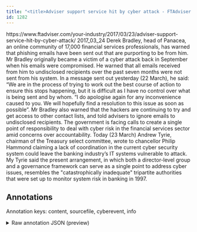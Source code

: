 ```yaml
---
title: "<title>Adviser support service hit by cyber attack - FTAdviser.com</title>"
id: 1282
---
```


<title>Adviser support service hit by cyber attack - FTAdviser.com</title>
<source> https://www.ftadviser.com/your-industry/2017/03/23/adviser-support-service-hit-by-cyber-attack/ </source>
<date> 2017_03_24 </date>
<text>
Derek Bradley, head of Panacea, an online community of 17,000 financial services professionals, has warned that phishing emails have been sent out that are purporting to be from him.
Mr Bradley originally became a victim of a cyber attack back in September when his emails were compromised.
He warned that all emails received from him to undisclosed recipients over the past seven months were not sent from his system.
In a message sent out yesterday (22 March), he said: “We are in the process of trying to work out the best course of action to ensure this stops happening, but it is difficult as I have no control over what is being sent and by whom.
“I do apologise again for any inconvenience caused to you.
We will hopefully find a resolution to this issue as soon as possible”.
Mr Bradley also warned that the hackers are continuing to try and get access to other contact lists, and told advisers to ignore emails to undisclosed recipients.
The government is facing calls to create a single point of responsibility to deal with cyber risk in the financial services sector amid concerns over accountability.
Today (23 March) Andrew Tyrie, chairman of the Treasury select committee, wrote to chancellor Philip Hammond claiming a lack of coordination in the current cyber security system could leave the banking industry’s IT systems vulnerable to attack.
My Tyrie said the present arrangement, in which both a director-level group and a governance framework can serve as a single point to address cyber issues, resembles the "catastrophically inadequate" tripartite authorities that were set up to monitor system risk in banking in 1997.
</text>



## Annotations

Annotation keys: content, sourcefile, cyberevent, info

<details>
<summary>Raw annotation JSON (preview)</summary>

```json
{
  "content": "Derek Bradley, head of Panacea, an online community of 17,000 financial services professionals, has warned that phishing emails have been sent out that\u00a0are purporting to be from him. Mr Bradley originally became a victim of a cyber attack back in September when his emails were compromised. He warned that all emails received from him to undisclosed recipients over the past seven months were not sent from his system. In a message sent out yesterday (22 March), he said: \u201cWe are in the process of trying to work out the best course of action to ensure this stops happening, but it is difficult as I have no control over what is being sent and by whom. \u201cI do apologise again for any inconvenience caused to you. We will hopefully find a resolution to this issue as soon as possible\u201d. Mr Bradley also warned that the hackers are continuing to try and get access to other contact lists, and told advisers to ignore emails to undisclosed recipients. The government is facing calls to create a single point of responsibility to deal with cyber risk in the financial services sector amid concerns over accountability. Today (23 March) Andrew Tyrie, chairman of the Treasury select committee, wrote to chancellor Philip Hammond claiming a lack of coordination in the current cyber security system could leave the banking industry\u2019s IT systems vulnerable to attack. My Tyrie said the present arrangement, in which both a director-level group and a governance framework\u00a0can serve as a single point to address cyber issues, resembles the \"catastrophically inadequate\"\u00a0tripartite authorities that were set up to monitor system risk in banking in 1997.",
  "sourcefile": "1282.txt",
  "cyberevent": {
    "hopper": [
      {
        "index": 0,
        "relation": "Same",
        "events": [
          {
            "index": "E3",
            "type": "Attack",
            "realis": "Actual",
            "nugget": {
              "startOffset": 273,
              "index": "T7",
              "endOffset": 289,
              "text": "were compromised"
            },
            "argument": [
              {
                "index": "T6",
                "text": "his emails",
                "endOffset": 272,
                "role": {
                  "type": "Compromised-Data"
                },
                "startOffset": 262,
                "type": "Data"
              }
            ],
            "subtype": "Databreach"
          },
          {
            "index": "E4",
            "type": "Attack",
            "realis": "Actual",
            "nugget": {
              "startOffset": 224,
              "index": "T9",
              "endOffset": 238,
              "text": "a cyber attack"
            },
            "argument": [
              {
                "index": "T8",
                "external_reference": {
                  "dbpediaURI": "http://dbpedia.org/resource/Omar_Bradley",
                  "wikidataid": "Q207955"
                },
                "endOffset": 193,
                "role": {
                  "type": "Victim"
                },
                "text": "Mr Bradley",
                "startOffset": 183,
                "type": "Person"
              },
              {
                "index": "T10",
                "text": "September",
                "endOffset": 256,
                "role": {
                  "type": "Time"
                },
                "startOffset": 247,
                "type": "Time"
              }
            ],
            "subtype": "Databreach"
          }
        ]
      },
      {
        "index": 1,
        "relation": "Same",
        "events": [
          {
            "index": "E6",
            "type": "Attack",
            "realis": "Other",
            "nugget": {
              "startOffset": 388,
              "index": "T16",
              "endOffset": 401,
              "text": "were not sent"
            },
            "argument": [
        
```
</details>
